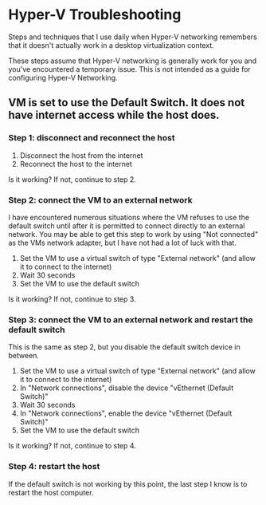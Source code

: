 # Hyper-V Troubleshooting
Steps and techniques that I use daily when Hyper-V networking remembers that it doesn't actually work in a desktop virtualization context.

These steps assume that Hyper-V networking is generally work for you and you've encountered a temporary issue. This is not intended as a guide for configuring Hyper-V Networking.

## VM is set to use the Default Switch. It does not have internet access while the host does.
### Step 1: disconnect and reconnect the host

  1) Disconnect the host from the internet
  2) Reconnect the host to the internet

Is it working? If not, continue to step 2.

### Step 2: connect the VM to an external network
I have encountered numerous situations where the VM refuses to use the default switch until after it is permitted to connect directly to an external network. You may be able to get this step to work by using "Not connected" as the VMs network adapter, but I have not had a lot of luck with that.

  1) Set the VM to use a virtual switch of type "External network" (and allow it to connect to the internet)
  2) Wait 30 seconds
  3) Set the VM to use the default switch

Is it working? If not, continue to step 3.

### Step 3: connect the VM to an external network and restart the default switch
This is the same as step 2, but you disable the default switch device in between.

  1) Set the VM to use a virtual switch of type "External network" (and allow it to connect to the internet)
  2) In "Network connections", disable the device "vEthernet (Default Switch)"
  3) Wait 30 seconds
  4) In "Network connections", enable the device "vEthernet (Default Switch)"
  5) Set the VM to use the default switch

Is it working? If not, continue to step 4.

### Step 4: restart the host
If the default switch is not working by this point, the last step I know is to restart the host computer.
